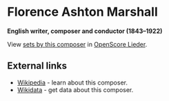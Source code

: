 
# Florence Ashton Marshall

__English writer, composer and conductor (1843–1922)__

View [sets by this composer] in [OpenScore Lieder].

[sets by this composer]: https://musescore.com/openscore-lieder-corpus/sets?order=title&text=Marshall,+Florence
[OpenScore Lieder]: https://musescore.com/openscore-lieder-corpus

## External links

- [Wikipedia] - learn about this composer.
- [Wikidata] - get data about this composer.

[Wikipedia]: https://en.wikipedia.org/wiki/Florence_Ashton_Marshall
[Wikidata]: https://www.wikidata.org/wiki/Q5460551
